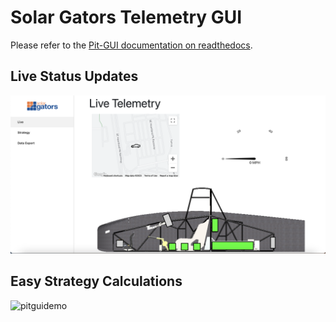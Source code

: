 # Solar Gators Telemetry GUI

Please refer to the  [Pit-GUI documentation on readthedocs](https://docs.ufsolargators.org/en/latest/Electrical/Telemetry/gui.html).


## Live Status Updates

![GUI Preview](https://raw.githubusercontent.com/Solar-Gators/docs/master/_static/telemetry/live-telemetry.png)


## Easy Strategy Calculations

![pitguidemo](https://github.com/Solar-Gators/Pit-GUI/assets/26682594/ad41b1bc-2300-4b93-9d04-30443bfe481c)
